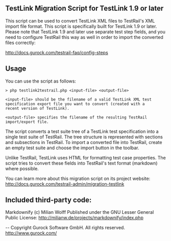 TestLink Migration Script for TestLink 1.9 or later
---------------------------------------------------

This script can be used to convert TestLink XML files to TestRail's
XML import file format. This script is specifically built for 
TestLink 1.9 or later. Please note that TestLink 1.9 and later
use separate test step fields, and you need to configure TestRail
this way as well in order to import the converted files correctly:

http://docs.gurock.com/testrail-faq/config-steps

Usage
-----

You can use the script as follows:

    > php testlink2testrail.php <input-file> <output-file>

    <input-file> should be the filename of a valid TestLink XML test
    specification export file you want to convert (created with a
    recent version of TestLink).

    <output-file> specifies the filename of the resulting TestRail
    import/export file.

The script converts a test suite tree of a TestLink test specification
into a single test suite of TestRail. The tree structure is represented
with sections and subsections in TestRail. To import a converted file
into TestRail, create an empty test suite and choose the import button
in the toolbar.

Unlike TestRail, TestLink uses HTML for formatting test case properties.
The script tries to convert these fields into TestRail's text format
(markdown) where possible.

You can learn more about this migration script on its project website:
http://docs.gurock.com/testrail-admin/migration-testlink

Included third-party code:
--------------------------

Markdownify (c) Milian Wolff
Published under the GNU Lesser General Public License:
http://milianw.de/projects/markdownify/index.php

-- 
Copyright Gurock Software GmbH. All rights reserved.
http://www.gurock.com/
